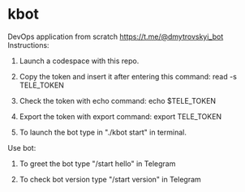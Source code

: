 # kbot
DevOps application from scratch
https://t.me/@dmytrovskyi_bot
Instructions:
1. Launch a codespace with this repo.

2. Copy the token and insert it after entering this command:
read -s TELE_TOKEN

3. Check the token with echo command:
echo $TELE_TOKEN

4. Export the token with export command:
export TELE_TOKEN

5. To launch the bot type in "./kbot start" in terminal.

Use bot:

1. To greet the bot type "/start hello" in Telegram

2. To check bot version type "/start version" in Telegram